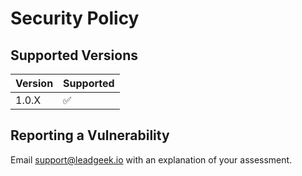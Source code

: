 # Security Policy

## Supported Versions

| Version | Supported          |
| ------- | ------------------ |
| 1.0.X   | :white_check_mark: |

## Reporting a Vulnerability

Email support@leadgeek.io with an explanation of your assessment.
